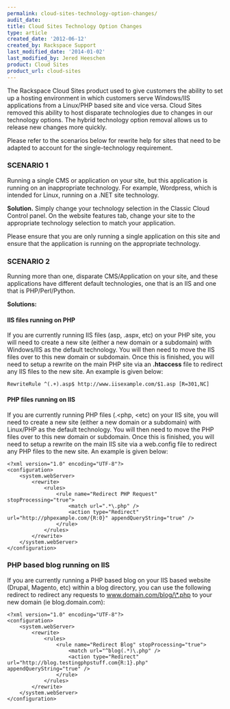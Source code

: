 ```yaml
---
permalink: cloud-sites-technology-option-changes/
audit_date:
title: Cloud Sites Technology Option Changes
type: article
created_date: '2012-06-12'
created_by: Rackspace Support
last_modified_date: '2014-01-02'
last_modified_by: Jered Heeschen
product: Cloud Sites
product_url: cloud-sites
---
```


The Rackspace Cloud Sites product
used to give customers the ability to set up a hosting environment in
which customers serve Windows/IIS applications from a Linux/PHP based
site and vice versa. Cloud Sites removed this ability to host disparate
technologies due to changes in our technology options. The hybrid
technology option removal allows us to release new changes more
quickly.

Please refer to the scenarios below
for rewrite help for sites that need to be adapted to account for the
single-technology requirement.

### SCENARIO 1

Running a single CMS or application on your site, but this application
is running on an inappropriate technology. For example, Wordpress, which is intended for
Linux, running on a .NET site technology.

**Solution.** Simply change your technology selection in the Classic
Cloud Control panel.  On the website features tab, change your site to
the appropriate technology selection to match your application.

Please ensure that you are only running a single application on this
site and ensure that the application is running on the appropriate
technology.

### SCENARIO 2

Running more than one, disparate CMS/Application on your site, and these
applications have different default technologies, one that is an IIS and
one that is PHP/Perl/Python.

**Solutions:**

#### IIS files running on PHP

If you are currently running IIS files (asp, .aspx, etc) on your PHP site, you will need to create
a new site (either a new domain or a subdomain) with Windows/IIS as the
default technology. You will then need to move the IIS files over to
this new domain or subdomain. Once this is finished, you will need to
setup a rewrite on the main PHP site via an
**.htaccess** file to redirect any IIS files to the
new site. An example is given below:

    RewriteRule ^(.+).asp$ http://www.iisexample.com/$1.asp [R=301,NC]

#### PHP files running on IIS

If you are currently running PHP files (.<php, <etc) on your IIS site, you will need to create
a new site (either a new domain or a subdomain) with Linux/PHP as the
default technology. You will then need to move the PHP files over to
this new domain or subdomain. Once this is finished, you will need to
setup a rewrite on the main IIS site via a
web.config file to redirect any PHP files to the
new site. An example is given below:

    <?xml version="1.0" encoding="UTF-8"?>
    <configuration>
        <system.webServer>
            <rewrite>
                <rules>
                    <rule name="Redirect PHP Request" stopProcessing="true">
                        <match url=".*\.php" />
                        <action type="Redirect" url="http://phpexample.com/{R:0}" appendQueryString="true" />
                    </rule>
                </rules>
            </rewrite>
        </system.webServer>
    </configuration>

### PHP based blog running on IIS

If you are currently running a PHP based blog on your IIS based website
(Drupal, Magento, etc) within a blog directory, you can use the
following redirect to redirect any requests to
www.domain.com/blog/\*.php to your new domain (ie blog.domain.com):

    <?xml version="1.0" encoding="UTF-8"?>
    <configuration>
        <system.webServer>
            <rewrite>
                <rules>
                    <rule name="Redirect Blog" stopProcessing="true">
                        <match url="^blog(.*)\.php" />
                        <action type="Redirect" url="http://blog.testingphpstuff.com{R:1}.php" appendQueryString="true" />
                    </rule>
                </rules>
            </rewrite>
        </system.webServer>
    </configuration>
